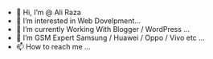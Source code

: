 - 👋 Hi, I’m @ Ali Raza
- 👀 I’m interested in Web Dovelpment...
- 🌱 I’m currently Working With Blogger / WordPress ...
- 💞️ I’m GSM Expert Samsung / Huawei / Oppo / Vivo etc ...
- 📫 How to reach me ...

<!---
AliGSMLab/AliGSMLab is a ✨ special ✨ repository because its `README.md` (this file) appears on your GitHub profile.
You can click the Preview link to take a look at your changes.
--->
